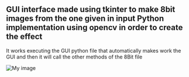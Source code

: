 GUI interface made using tkinter to make 8bit images from the one given in input
Python implementation using opencv in order to create the effect
----------------------------------------------------------------------------------
It works executing the GUI python file that automatically makes work the GUI and then it will call the other methods of the 8Bit file


![My image](https://avatars2.githubusercontent.com/u/13660998?s=400&u=749db9166e62c801dbadf4b13da84e0265537509&v=4)
